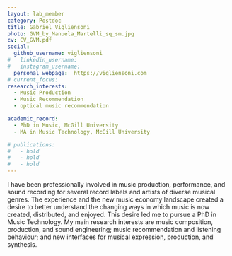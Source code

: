 ```yaml
---
layout: lab_member
category: Postdoc
title: Gabriel Vigliensoni
photo: GVM_by_Manuela_Martelli_sq_sm.jpg
cv: CV_GVM.pdf
social:
  github_username: vigliensoni
#   linkedin_username:
#   instagram_username:
  personal_webpage:  https://vigliensoni.com
# current_focus:
research_interests:
  - Music Production
  - Music Recommendation
  - optical music recommendation

academic_record:
  - PhD in Music, McGill University 
  - MA in Music Technology, McGill University

# publications:
#   - hold
#   - hold
#   - hold
---
```


I have been professionally involved in music production, performance, and sound recording for several record labels and artists of diverse musical genres. The experience and the new music economy landscape created a desire to better understand the changing ways in which music is now created, distributed, and enjoyed. This desire led me to pursue a PhD in Music Technology. My main research interests are music composition, production, and sound engineering; music recommendation and listening behaviour; and new interfaces for musical expression, production, and synthesis.